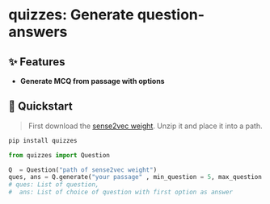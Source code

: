 # quizzes: Generate question-answers

## ✨ Features

- **Generate MCQ from passage with options**

## 🚀 Quickstart

> First download the [sense2vec weight](https://drive.google.com/drive/folders/14TCl8EUra0a7Xl_29hr7sgKOWrMGpyV1?usp=sharing). Unzip it and place it into a path.

```bash
pip install quizzes
```

```python
from quizzes import Question

Q  = Question("path of sense2vec weight")
ques, ans = Q.generate("your passage" , min_question = 5, max_question = 8)
# ques: List of question,
#  ans: List of choice of question with first option as answer
```
